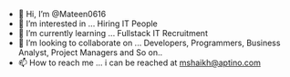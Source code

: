 - 👋 Hi, I’m @Mateen0616
- 👀 I’m interested in ... Hiring IT People
- 🌱 I’m currently learning ... Fullstack IT Recruitment 
- 💞️ I’m looking to collaborate on ... Developers, Programmers, Business Analyst, Project Managers and So on.. 
- 📫 How to reach me ... i can be reached at mshaikh@aptino.com 

<!---
Mateen0616/Mateen0616 is a ✨ special ✨ repository because its `README.md` (this file) appears on your GitHub profile.
You can click the Preview link to take a look at your changes.
--->
